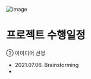 
![image](https://user-images.githubusercontent.com/75825682/126065052-bc590c58-8df1-42dc-8676-a0379aa34465.png)

# 프로젝트 수행일정

① 아이디어 선정
- 2021.07.06. Brainstorming
- 
